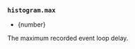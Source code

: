 ### `histogram.max`

<!-- YAML
added: v11.10.0
-->

* {number}

The maximum recorded event loop delay.
